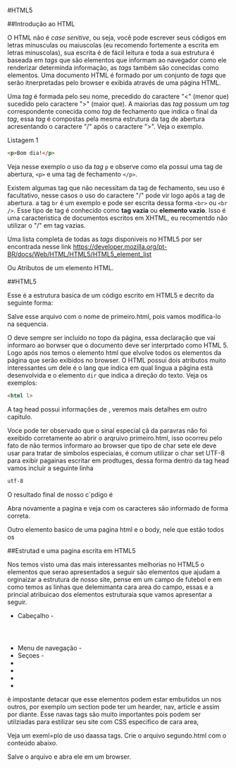 #HTML5 

##Introdução ao HTML

O HTML não é *case senitive*, ou seja, você pode escrever seus códigos em letras minusculas ou maiuscolas (eu recomendo fortemente a escrita em letras minuscolas), sua escrita é de fácil leitura e toda a sua estrutura é baseada em *tags* que são elementos que informam ao navegador como ele renderizar determinda informação, as *tags* também são conecidas como elementos. Uma documento HTML é formado por um conjunto de *tags* que serão itnerpretadas pelo browser e exibida através de uma página HTML.

Uma *tag* é formada pelo seu nome, precedido do caractere "<" (menor que) sucedido pelo caractere ">" (maior que). A maiorias das *tag* possum um *tag* correspondente conecida como *tag* de fechamento que indica o final da *tag*, essa *tag* é compostas pela mesma estrutura da tag de abertura acresentando o caractere "/" após o caractere ">". Veja o exemplo.

Listagem 1
```html
<p>Bom dia!</p>
```
Veja nesse exemplo o uso da *tag* `p` e observe como ela possui uma tag de abertura, `<p>` e uma tag de fechamento `</p>`.

Existem algumas tag que não necessitam da tag de fechamento, seu uso é facultativo, nesse casos o uso do caractere  "/" pode vir logo após a tag de abertura. a tag `br` é um exemplo e pode ser escrita dessa forma `<br>` ou `<br />`. Esse tipo de tag é conhecido como **tag vazia** ou **elemento vazio**. Isso é uma caracteristica de documentos escritos em XHTML, eu recomentdo não utilizar o "/" em tag vazias.

Uma lista completa de todas as *tags* disponiveis no HTML5 por ser encontrada nesse link https://developer.mozilla.org/pt-BR/docs/Web/HTML/HTML5/HTML5_element_list

Ou Atributos de um elemento HTML.

##HTML5 

Esse é a estrutura basica de um código escrito em HTML5 e decrito da seguinte forma:


Salve esse arquivo com o nome de primeiro.html, pois vamos modifica-lo na sequencia.

O deve sempre ser incluído no topo da página, essa declaração que vai informaro ao borwser que o documento deve ser interprtado como HTML 5. Logo após nos temos o elemento html que elvolve todos os elementos da página que serão exibidos no browser. O HTML possui dois atributos muito interessantes um dele é o lang que indica em qual lingua a página está desenvolvida e o elemento `dir` que indica a direção do texto. Veja os exemplos:

```html
<html l>
```
A tag head possui informações de , veremos mais detalhes em outro capitulo.


Voce pode ter observado que o sinal especial çã da paravras não foi exeibido corretamente ao abrir o arqruivo primeiro.html, isso ocorreu pelo fato de não termos informaro ao browser que tipo de char sete ele deve usar para tratar de simbolos especiaias, é comum utilizar o char set UTF-8 para exibir pagainas escritar em prodtuges, dessa forma dentro da tag head vamos incluir a seguinte linha 

```html
utf-8
```

O resultado final de nosso c´pdigo é 

Abra novamente a pagina e veja com os caracteres são informado de forma correta.

Outro elemento basico de uma pagina html e o body, nele que estão todos os 


##Estrutad e uma pagina escrita em HTML5

Nos temos visto uma das mais interessantes melhorias no HTML5 o elementos que serao apresentados a seguir são elementos que ajudam a orginaizar a estrutura de nosso site, pense em um campo de futebol e em como temos as linhas que delemimanta cara area do campo, essas e a princial atribuicao dos elementos estruturaia sque vamos apresentar a seguir.


* Cabeçalho - <header></header>
* Menu de navegação  - <nav></nav> 
* Seçoes - <section></section>
* <article>
* <aside>
* <footer>
* 

è impostante detacar que esse elementos podem estar embutidos un nos outros, por exemplo um section pode ter um hearder, nav, article e assim por diante. Esse navas tags são muito importantes pois podem ser utilziadas para estilizar seu site com CSS especifico de cara area, 

Veja um exeml=plo de uso daassa tags. Crie o arquivo segundo.html com o conteúdo abaixo.


Salve o arquivo e abra ele em um browser. 





